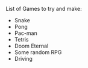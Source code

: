 List of Games to try and make:
- Snake
- Pong
- Pac-man
- Tetris
- Doom Eternal
- Some random RPG
- Driving
